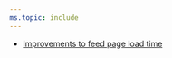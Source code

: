 ```yaml
---
ms.topic: include
---
```


* [Improvements to feed page load time](#improvements-to-feed-page-load-time)
